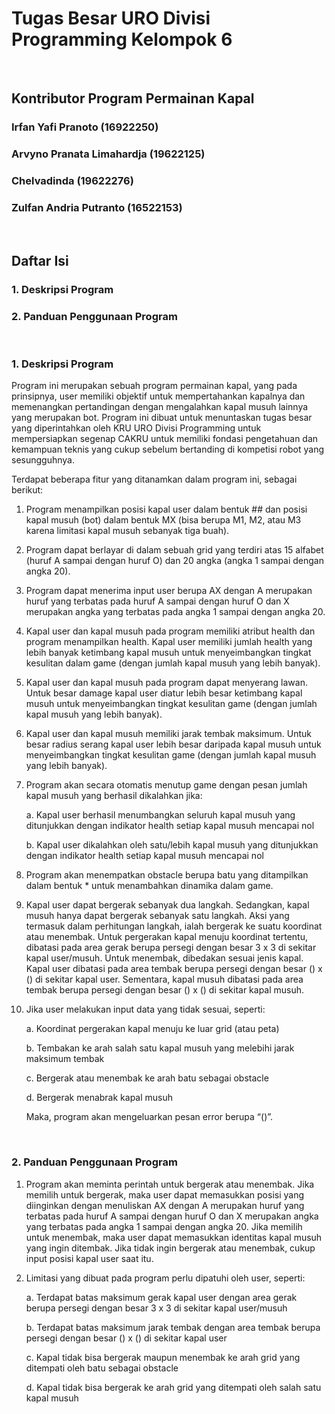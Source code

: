 # Tugas Besar URO Divisi Programming Kelompok 6

<p>&nbsp;</p>

## Kontributor Program Permainan Kapal
### Irfan Yafi Pranoto (16922250)
### Arvyno Pranata Limahardja (19622125)
### Chelvadinda (19622276)
### Zulfan Andria Putranto (16522153)

<p>&nbsp;</p>

## Daftar Isi
### 1. Deskripsi Program
### 2. Panduan Penggunaan Program

<p>&nbsp;</p>

### 1. Deskripsi Program 
Program ini merupakan sebuah program permainan kapal, yang pada prinsipnya, user memiliki objektif untuk mempertahankan kapalnya dan memenangkan pertandingan dengan mengalahkan kapal musuh lainnya yang merupakan bot. Program ini dibuat untuk menuntaskan tugas besar yang diperintahkan oleh KRU URO Divisi Programming untuk mempersiapkan segenap CAKRU untuk memiliki fondasi pengetahuan dan kemampuan teknis yang cukup sebelum bertanding di kompetisi robot yang sesungguhnya.  

Terdapat beberapa fitur yang ditanamkan dalam program ini, sebagai berikut:
1. Program menampilkan posisi kapal user dalam bentuk ## dan posisi kapal musuh (bot) dalam bentuk MX (bisa berupa M1, M2, atau M3 karena limitasi kapal musuh sebanyak tiga buah).
2. Program dapat berlayar di dalam sebuah grid yang terdiri atas 15 alfabet (huruf A sampai dengan huruf O) dan 20 angka (angka 1 sampai dengan angka 20).
3. Program dapat menerima input user berupa AX dengan A merupakan huruf yang terbatas pada huruf A sampai dengan huruf O dan X merupakan angka yang terbatas pada angka 1 sampai dengan angka 20.
4. Kapal user dan kapal musuh pada program memiliki atribut health dan program menampilkan health. Kapal user memiliki jumlah health yang lebih banyak ketimbang kapal musuh untuk menyeimbangkan tingkat kesulitan dalam game (dengan jumlah kapal musuh yang lebih banyak).
5. Kapal user dan kapal musuh pada program dapat menyerang lawan. Untuk besar damage kapal user diatur lebih besar ketimbang kapal musuh untuk menyeimbangkan tingkat kesulitan game (dengan jumlah kapal musuh yang lebih banyak).
6. Kapal user dan kapal musuh memiliki jarak tembak maksimum. Untuk besar radius serang kapal user lebih besar daripada kapal musuh untuk menyeimbangkan tingkat kesulitan game (dengan jumlah kapal musuh yang lebih banyak).
7. Program akan secara otomatis menutup game dengan pesan jumlah kapal musuh yang berhasil dikalahkan jika:

    a. Kapal user berhasil menumbangkan seluruh kapal musuh yang ditunjukkan dengan indikator health setiap kapal musuh mencapai nol
  
    b. Kapal user dikalahkan oleh satu/lebih kapal musuh yang ditunjukkan dengan indikator health setiap kapal musuh mencapai nol
8. Program akan menempatkan obstacle berupa batu yang ditampilkan dalam bentuk * untuk menambahkan dinamika dalam game. 
9. Kapal user dapat bergerak sebanyak dua langkah. Sedangkan, kapal musuh hanya dapat bergerak sebanyak satu langkah. Aksi yang termasuk dalam perhitungan langkah, ialah bergerak ke suatu koordinat atau menembak. Untuk pergerakan kapal menuju koordinat tertentu, dibatasi pada area gerak berupa persegi dengan besar 3 x 3 di sekitar kapal user/musuh. Untuk menembak, dibedakan sesuai jenis kapal. Kapal user dibatasi pada area tembak berupa persegi dengan besar () x () di sekitar kapal user. Sementara, kapal musuh dibatasi pada area tembak berupa persegi dengan besar () x () di sekitar kapal musuh.
10. Jika user melakukan input data yang tidak sesuai, seperti:

    a. Koordinat pergerakan kapal menuju ke luar grid (atau peta)
    
    b. Tembakan ke arah salah satu kapal musuh yang melebihi jarak maksimum tembak
    
    c. Bergerak atau menembak ke arah batu sebagai obstacle
    
    d. Bergerak menabrak kapal musuh
        
    Maka, program akan mengeluarkan pesan error berupa “()”.
    
<p>&nbsp;</p>

### 2. Panduan Penggunaan Program
1. Program akan meminta perintah untuk bergerak atau menembak. Jika memilih untuk bergerak, maka user dapat memasukkan posisi yang diinginkan dengan menuliskan AX dengan A merupakan huruf yang terbatas pada huruf A sampai dengan huruf O dan X merupakan angka yang terbatas pada angka 1 sampai dengan angka 20. Jika memilih untuk menembak, maka user dapat memasukkan identitas kapal musuh yang ingin ditembak. Jika tidak ingin bergerak atau menembak, cukup input posisi kapal user saat itu.
2. Limitasi yang dibuat pada program perlu dipatuhi oleh user, seperti:

    a. Terdapat batas maksimum gerak kapal user dengan area gerak berupa persegi dengan besar 3 x 3 di sekitar kapal user/musuh
    
    b. Terdapat batas maksimum jarak tembak dengan area tembak berupa persegi dengan besar () x () di sekitar kapal user
    
    c. Kapal tidak bisa bergerak maupun menembak ke arah grid yang ditempati oleh batu sebagai obstacle
    
    d. Kapal tidak bisa bergerak ke arah grid yang ditempati oleh salah satu kapal musuh
